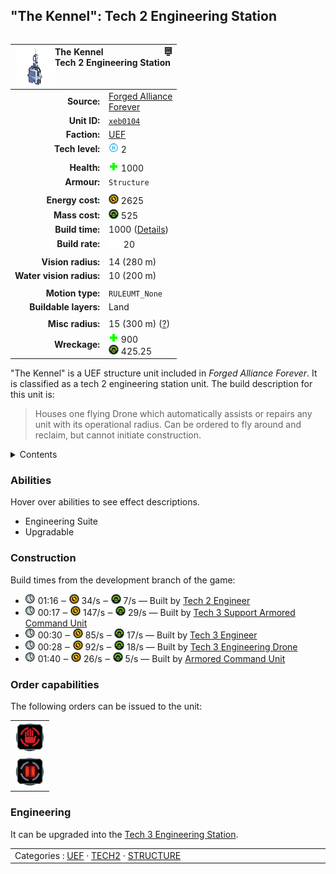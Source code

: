 "The Kennel": Tech 2 Engineering Station
----
<table align="right">
    <thead>
        <tr>
            <th align="left" colspan="2">
                <img align="left" src="icons/units/XEB0104_icon.png" title="The Kennel unit icon" /><img align="right" src="icons/strategicicons/icon_structure2_engineer_rest.png" title="icon_structure2_engineer" />The Kennel<br />Tech 2 Engineering Station
            </th>
        </tr>
    </thead>
    <tbody>
        <tr>
            <td align="right"><strong>Source:</strong></td>
            <td><a href="Forged Alliance Forever">Forged Alliance<br />Forever</a></td>
        </tr>
        <tr>
            <td align="right"><strong>Unit ID:</strong></td>
            <td><a href="https://github.com/FAForever/fa/D:/faf-development/fa/units/XEB0104/XEB0104_unit.bp"><code>xeb0104</code></a></td>
        </tr>
        <tr>
            <td align="right"><strong>Faction:</strong></td>
            <td><a href="_categories.UEF">UEF</a></td>
        </tr>
        <tr>
            <td align="right"><strong>Tech level:</strong></td>
            <td><img src="icons/T2.png" title="Tech 2" /> 2</td>
        </tr>
        <tr><td align="center" colspan="2"></td></tr>
        <tr>
            <td align="right"><strong>Health:</strong></td>
            <td><img src="icons/health.png" title="Health" /> 1000</td>
        </tr>
        <tr>
            <td align="right"><strong>Armour:</strong></td>
            <td><code>Structure</code></td>
        </tr>
        <tr><td align="center" colspan="2"></td></tr>
        <tr>
            <td align="right"><strong>Energy cost:</strong></td>
            <td><img src="icons/energy.png" title="Energy" /> 2625</td>
        </tr>
        <tr>
            <td align="right"><strong>Mass cost:</strong></td>
            <td><img src="icons/mass.png" title="Mass" /> 525</td>
        </tr>
        <tr>
            <td align="right"><strong>Build time:</strong></td>
            <td>1000 (<a href="#construction">Details</a>)</td>
        </tr>
        <tr>
            <td align="right"><strong>Build rate:</strong></td>
            <td><img src="icons/build.png" title="Build" /> 20</td>
        </tr>
        <tr><td align="center" colspan="2"></td></tr>
        <tr>
            <td align="right"><strong>Vision radius:</strong></td>
            <td> <span title="0.28 km, 0.17 mi">14 (280 m)</span></td>
        </tr>
        <tr>
            <td align="right"><strong>Water vision radius:</strong></td>
            <td> <span title="0.20 km, 0.12 mi">10 (200 m)</span></td>
        </tr>
        <tr><td align="center" colspan="2"></td></tr>
        <tr>
            <td align="right"><strong>Motion type:</strong></td>
            <td><code>RULEUMT_None</code></td>
        </tr>
        <tr>
            <td align="right"><strong>Buildable layers:</strong></td>
            <td>Land</td>
        </tr>
        <tr><td align="center" colspan="2"></td></tr>
        <tr>
            <td align="right"><strong>Misc radius:</strong></td>
            <td> <span title="0.30 km, 0.19 mi">15 (300 m)</span> <span title="Defined by the air staging radius value. Often used to indicate things without a dedicated range ring.">(<u>?</u>)</span></td>
        </tr>
        <tr>
            <td align="right"><strong>Wreckage:</strong></td>
            <td><img src="icons/health.png" title="Health" /> 900<br /><img src="icons/mass.png" title="Mass" /> 425.25</td>
        </tr>
    </tbody>
</table>

"The Kennel" is a UEF structure unit included in *Forged Alliance Forever*.
It is classified as a tech 2 engineering station unit.
The build description for this unit is:

<blockquote>Houses one flying Drone which automatically assists or repairs any unit with its operational radius. Can be ordered to fly around and reclaim, but cannot initiate construction.</blockquote>

<details>
<summary>Contents</summary>

1. – <a href="#abilities">Abilities</a>
2. – <a href="#construction">Construction</a>
3. – <a href="#order-capabilities">Order capabilities</a>
4. – <a href="#engineering">Engineering</a>
</details>

### Abilities
Hover over abilities to see effect descriptions.

* <span title="Has complete engineering features">Engineering Suite</span>
* <span title="Can build a unit to replace itself">Upgradable</span>

### Construction
Build times from the development branch of the game:
* <img src="icons/time.png" title="Time" /> 01:16 ‒ <img src="icons/energy.png" title="Energy" /> 34/s ‒ <img src="icons/mass.png" title="Mass" /> 7/s — Built by <a href="UEL0208">Tech 2 Engineer</a>
* <img src="icons/time.png" title="Time" /> 00:17 ‒ <img src="icons/energy.png" title="Energy" /> 147/s ‒ <img src="icons/mass.png" title="Mass" /> 29/s — Built by <a href="UEL0301">Tech 3 Support Armored Command Unit</a>
* <img src="icons/time.png" title="Time" /> 00:30 ‒ <img src="icons/energy.png" title="Energy" /> 85/s ‒ <img src="icons/mass.png" title="Mass" /> 17/s — Built by <a href="UEL0309">Tech 3 Engineer</a>
* <img src="icons/time.png" title="Time" /> 00:28 ‒ <img src="icons/energy.png" title="Energy" /> 92/s ‒ <img src="icons/mass.png" title="Mass" /> 18/s — Built by <a href="UEA0003">Tech 3 Engineering Drone</a>
* <img src="icons/time.png" title="Time" /> 01:40 ‒ <img src="icons/energy.png" title="Energy" /> 26/s ‒ <img src="icons/mass.png" title="Mass" /> 5/s — Built by <a href="UEL0001">Armored Command Unit</a>

### Order capabilities
The following orders can be issued to the unit:
<table>
<td><img float="left" src="icons/orders/stop.png" title="Stop" /></td>
<tr>
<td><img float="left" src="icons/orders/pause.png" title="Pause Construction
Pause/unpause current construction order" /></td>
</table>

### Engineering
It can be upgraded into the <a href="XEB0204">Tech 3 Engineering Station</a>.


<table align="center">
<td width="1215px">Categories : 
<a href="_categories.UEF">UEF</a> · 
<a href="_categories.TECH2">TECH2</a> · 
<a href="_categories.STRUCTURE">STRUCTURE</a></td>
</table>
